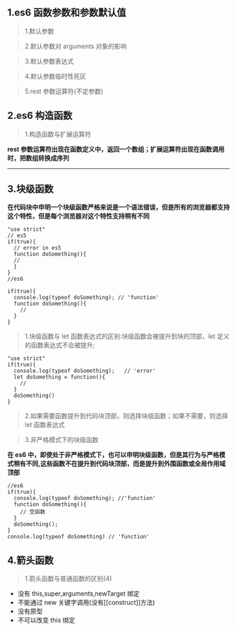 ## 1.es6 函数参数和参数默认值

> 1.默认参数

> 2.默认参数对 arguments 对象的影响

> 3.默认参数表达式

> 4.默认参数临时性死区

> 5.rest 参数运算符(不定参数)

## 2.es6 构造函数

> 1.构造函数与扩展运算符

**rest 参数运算符出现在函数定义中，返回一个数组；扩展运算符出现在函数调用时，把数组转换成序列**

---

## 3.块级函数

**在代码块中申明一个块级函数严格来说是一个语法错误，但是所有的浏览器都支持这个特性，但是每个浏览器对这个特性支持稍有不同**

```
"use strict"
// es5
if(true){
  // error in es5
  function doSomething(){
  //
  }
}
//es6

if(true){
  console.log(typeof doSomething); // 'function'
  function doSomething(){
    //
  }
}
```

> 1.块级函数与 let 函数表达式的区别:块级函数会被提升到块的顶部，let 定义的函数表达式不会被提升;

```
"use strict"
if(true){
  console.log(typeof doSomething);   // 'error'
  let doSomething = function(){
    //
  }
  doSomething()
}
```

> 2.如果需要函数提升到代码块顶部，则选择块级函数；如果不需要，则选择 let 函数表达式

> 3.非严格模式下的块级函数

**在 es6 中，即使处于非严格模式下，也可以申明块级函数，但是其行为与严格模式稍有不同,这些函数不在提升到代码块顶部，而是提升到外围函数或全局作用域顶部**

```
//es6
if(true){
  console.log(typeof doSomething); //'function'
  function doSomething(){
    // 空函数
  }
  doSomething();
}
console.log(typeof doSomething) // 'function'
```

## 4.箭头函数

> 1.箭头函数与普通函数的区别(4)

* 没有 this,super,arguments,newTarget 绑定
* 不能通过 new 关键字调用(没有[[construct]]方法)
* 没有原型
* 不可以改变 this 绑定
